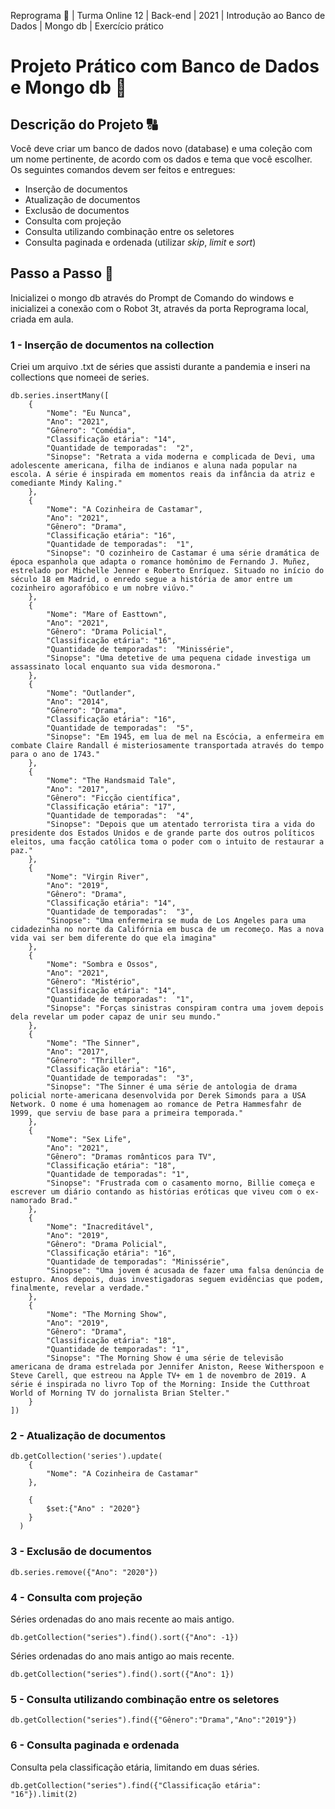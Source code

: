 Reprograma :rocket: | Turma Online 12 | Back-end | 2021 | Introdução ao Banco de Dados | Mongo db | Exercício prático


# Projeto Prático com Banco de Dados e Mongo db :dancers:

## Descrição do Projeto :capital_abcd: 

<p>Você deve criar um banco de dados novo (database) e uma coleção com um nome pertinente, de acordo com os dados e tema que você escolher. Os seguintes comandos devem ser feitos e entregues:

* Inserção de documentos
* Atualização de documentos
* Exclusão de documentos
* Consulta com projeção
* Consulta utilizando combinação entre os seletores
* Consulta paginada e ordenada (utilizar *skip*, *limit* e *sort*)<p>

## Passo a Passo :footprints: 

Inicializei o mongo db através do Prompt de Comando do windows e inicializei a conexão com o Robot 3t, através da porta Reprograma local, criada em aula.

### 1 - Inserção de documentos na collection

Criei um arquivo .txt de séries que assisti durante a pandemia e inseri na collections que nomeei de series.

```
db.series.insertMany([
    {   
        "Nome": "Eu Nunca",
        "Ano": "2021",
        "Gênero": "Comédia",
        "Classificação etária": "14",
        "Quantidade de temporadas":  "2",
        "Sinopse": "Retrata a vida moderna e complicada de Devi, uma adolescente americana, filha de indianos e aluna nada popular na escola. A série é inspirada em momentos reais da infância da atriz e comediante Mindy Kaling."
    },
    {   
        "Nome": "A Cozinheira de Castamar",
        "Ano": "2021",
        "Gênero": "Drama",
        "Classificação etária": "16",
        "Quantidade de temporadas":  "1",
        "Sinopse": "O cozinheiro de Castamar é uma série dramática de época espanhola que adapta o romance homônimo de Fernando J. Muñez, estrelado por Michelle Jenner e Roberto Enríquez. Situado no início do século 18 em Madrid, o enredo segue a história de amor entre um cozinheiro agorafóbico e um nobre viúvo."
    },
    {   
        "Nome": "Mare of Easttown", 
        "Ano": "2021",
        "Gênero": "Drama Policial",
        "Classificação etária": "16",
        "Quantidade de temporadas":  "Minissérie",
        "Sinopse": "Uma detetive de uma pequena cidade investiga um assassinato local enquanto sua vida desmorona."
    },
    {   
        "Nome": "Outlander", 
        "Ano": "2014",
        "Gênero": "Drama",
        "Classificação etária": "16",
        "Quantidade de temporadas":  "5",
        "Sinopse": "Em 1945, em lua de mel na Escócia, a enfermeira em combate Claire Randall é misteriosamente transportada através do tempo para o ano de 1743."
    },
    {   
        "Nome": "The Handsmaid Tale", 
        "Ano": "2017",
        "Gênero": "Ficção científica",
        "Classificação etária": "17",
        "Quantidade de temporadas":  "4",
        "Sinopse": "Depois que um atentado terrorista tira a vida do presidente dos Estados Unidos e de grande parte dos outros políticos eleitos, uma facção católica toma o poder com o intuito de restaurar a paz."
    },
    {   
        "Nome": "Virgin River",
        "Ano": "2019",
        "Gênero": "Drama",
        "Classificação etária": "14",
        "Quantidade de temporadas":  "3",
        "Sinopse": "Uma enfermeira se muda de Los Angeles para uma cidadezinha no norte da Califórnia em busca de um recomeço. Mas a nova vida vai ser bem diferente do que ela imagina"
    },
    {   
        "Nome": "Sombra e Ossos", 
        "Ano": "2021",
        "Gênero": "Mistério",
        "Classificação etária": "14",
        "Quantidade de temporadas":  "1",
        "Sinopse": "Forças sinistras conspiram contra uma jovem depois dela revelar um poder capaz de unir seu mundo."
    },
    {   
        "Nome": "The Sinner", 
        "Ano": "2017",
        "Gênero": "Thriller",
        "Classificação etária": "16",
        "Quantidade de temporadas":  "3",
        "Sinopse": "The Sinner é uma série de antologia de drama policial norte-americana desenvolvida por Derek Simonds para a USA Network. O nome é uma homenagem ao romance de Petra Hammesfahr de 1999, que serviu de base para a primeira temporada."
    },
    {   
        "Nome": "Sex Life", 
        "Ano": "2021",
        "Gênero": "Dramas românticos para TV",
        "Classificação etária": "18",
        "Quantidade de temporadas": "1",
        "Sinopse": "Frustrada com o casamento morno, Billie começa e escrever um diário contando as histórias eróticas que viveu com o ex-namorado Brad."
    },
    {   
        "Nome": "Inacreditável", 
        "Ano": "2019",
        "Gênero": "Drama Policial",
        "Classificação etária": "16",
        "Quantidade de temporadas": "Minissérie",
        "Sinopse": "Uma jovem é acusada de fazer uma falsa denúncia de estupro. Anos depois, duas investigadoras seguem evidências que podem, finalmente, revelar a verdade."
    },
    {   
        "Nome": "The Morning Show", 
        "Ano": "2019",
        "Gênero": "Drama",
        "Classificação etária": "18",
        "Quantidade de temporadas": "1",
        "Sinopse": "The Morning Show é uma série de televisão americana de drama estrelada por Jennifer Aniston, Reese Witherspoon e Steve Carell, que estreou na Apple TV+ em 1 de novembro de 2019. A série é inspirada no livro Top of the Morning: Inside the Cutthroat World of Morning TV do jornalista Brian Stelter."
    }
])
```

### 2 - Atualização de documentos

```
db.getCollection('series').update(
    {
        "Nome": "A Cozinheira de Castamar"
    },
    
    {
        $set:{"Ano" : "2020"}
    }
  )
```

### 3 - Exclusão de documentos

```
db.series.remove({"Ano": "2020"})
```

### 4 - Consulta com projeção

Séries ordenadas do ano mais recente ao mais antigo.
```
db.getCollection("series").find().sort({"Ano": -1})
```
Séries ordenadas do ano mais antigo ao mais recente.
```
db.getCollection("series").find().sort({"Ano": 1})
```

### 5 - Consulta utilizando combinação entre os seletores
```
db.getCollection("series").find({"Gênero":"Drama","Ano":"2019"})
```
### 6 - Consulta paginada e ordenada

Consulta pela classificação etária, limitando em duas séries.
```
db.getCollection("series").find({"Classificação etária": "16"}).limit(2)
```